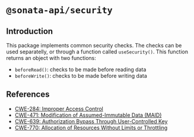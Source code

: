 # `@sonata-api/security`

## Introduction

This package implements common security checks.
The checks can be used separatelly, or through a function called `useSecurity()`. This function returns an object with two functions:

- `beforeRead()`: checks to be made before reading data
- `beforeWrite()`: checks to be made before writing data

## References

- [CWE-284: Improper Access Control](https://cwe.mitre.org/data/definitions/284.html)
- [CWE-471: Modification of Assumed-Immutable Data (MAID)](https://cwe.mitre.org/data/definitions/471.html )
- [CWE-639: Authorization Bypass Through User-Controlled Key](https://cwe.mitre.org/data/definitions/639.html)
- [CWE-770: Allocation of Resources Without Limits or Throttling](https://cwe.mitre.org/data/definitions/770.html)

